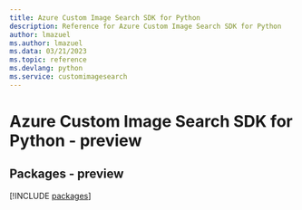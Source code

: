 ```yaml
---
title: Azure Custom Image Search SDK for Python
description: Reference for Azure Custom Image Search SDK for Python
author: lmazuel
ms.author: lmazuel
ms.data: 03/21/2023
ms.topic: reference
ms.devlang: python
ms.service: customimagesearch
---
```

# Azure Custom Image Search SDK for Python - preview
## Packages - preview
[!INCLUDE [packages](custom-image-search-index.md)]